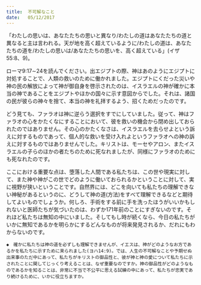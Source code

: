 ```yaml
---
title:  不可解なこと
date:   05/12/2017
---
```


「わたしの思いは、あなたたちの思いと異なり/わたしの道はあなたたちの道と異なると主は言われる。天が地を高く超えているように/わたしの道は、あなたたちの道を/わたしの思いは/あなたたちの思いを、高く超えている」(イザ55:8、9)。

ローマ9:17∼24を読んでください。出エジプトの際、神はあのようにエジプトに対処することで、人類の救いのために働かれました。エジプトにくだった災いや神の民の解放によって神が御自身を啓示されたのは、イスラエルの神が確かに本当の神であることをエジプトやほかの国々に示す意図からでした。それは、諸国の民が彼らの神々を捨て、本当の神を礼拝するよう、招くためだったのです。

どう見ても、ファラオは神に逆らう選択をすでにしていました。従って、神はファラオの心をかたくなにすることにおいて、彼を救いの機会から閉め出しておられたのではありません。その心のかたくなさは、イスラエルを去らせよという訴えに対するものであって、個人的な救いを受け入れよというファラオへの神の訴えに対するものではありませんでした。キリストは、モーセやアロン、またイスラエルの子らのほかの者たちのために死なれましたが、同様にファラオのためにも死なれたのです。

ここにおける重要な点は、堕落した人間である私たちは、この世や現実に対して、また神や神がこの世でどのように働いておられるかということに対して、実に視野が狭いということです。自然界には、どこを向いても私たちの理解できない神秘があるというのに、どうして神の道(方法)をすべて理解できるなどと期待してよいものでしょうか。何しろ、手術をする前に手を洗ったほうがいいかもしれないと医師たちが気づいたのは、わずか171年前のことにすぎないのです。それほど私たちは無知の中にいました。そしてもし時が続くなら、今日の私たちがいかに無知であるかを明らかにするどんなものが将来発見されるか、だれにもわからないのです。

`◆　確かに私たちは神の道を必ずしも理解できませんが、イエスは、神がどのようなお方であるかを私たちに示すために来られました(ヨハ14:9)。では、人生の不可解なことや予期せぬ出来事のただ中にあって、私たちがキリストの御品性と、彼が神と神の愛について私たちに示されたことに関してじっくり考えることは、なぜ重要なのですか。神の御品性がどのようなものであるかを知ることは、非常に不当で不公平に思える試練の中にあって、私たちが忠実であり続けるために、いかに役立ちますか。`


